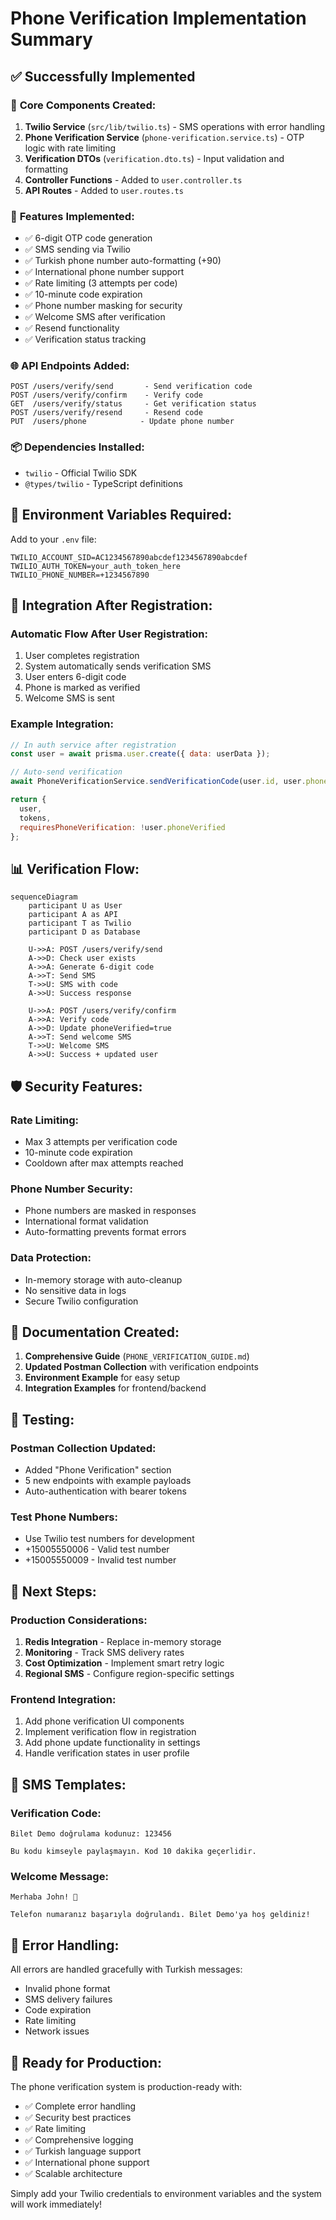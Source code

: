 # Phone Verification Implementation Summary

## ✅ Successfully Implemented

### 🔧 **Core Components Created:**
1. **Twilio Service** (`src/lib/twilio.ts`) - SMS operations with error handling
2. **Phone Verification Service** (`phone-verification.service.ts`) - OTP logic with rate limiting
3. **Verification DTOs** (`verification.dto.ts`) - Input validation and formatting
4. **Controller Functions** - Added to `user.controller.ts`
5. **API Routes** - Added to `user.routes.ts`

### 📱 **Features Implemented:**
- ✅ 6-digit OTP code generation
- ✅ SMS sending via Twilio
- ✅ Turkish phone number auto-formatting (+90)
- ✅ International phone number support
- ✅ Rate limiting (3 attempts per code)
- ✅ 10-minute code expiration
- ✅ Phone number masking for security
- ✅ Welcome SMS after verification
- ✅ Resend functionality
- ✅ Verification status tracking

### 🌐 **API Endpoints Added:**
```
POST /users/verify/send       - Send verification code
POST /users/verify/confirm    - Verify code
GET  /users/verify/status     - Get verification status
POST /users/verify/resend     - Resend code
PUT  /users/phone            - Update phone number
```

### 📦 **Dependencies Installed:**
- `twilio` - Official Twilio SDK
- `@types/twilio` - TypeScript definitions

## 🔑 **Environment Variables Required:**

Add to your `.env` file:
```env
TWILIO_ACCOUNT_SID=AC1234567890abcdef1234567890abcdef
TWILIO_AUTH_TOKEN=your_auth_token_here
TWILIO_PHONE_NUMBER=+1234567890
```

## 🚀 **Integration After Registration:**

### Automatic Flow After User Registration:
1. User completes registration
2. System automatically sends verification SMS
3. User enters 6-digit code
4. Phone is marked as verified
5. Welcome SMS is sent

### Example Integration:
```javascript
// In auth service after registration
const user = await prisma.user.create({ data: userData });

// Auto-send verification
await PhoneVerificationService.sendVerificationCode(user.id, user.phone);

return { 
  user, 
  tokens,
  requiresPhoneVerification: !user.phoneVerified 
};
```

## 📊 **Verification Flow:**

```mermaid
sequenceDiagram
    participant U as User
    participant A as API
    participant T as Twilio
    participant D as Database

    U->>A: POST /users/verify/send
    A->>D: Check user exists
    A->>A: Generate 6-digit code
    A->>T: Send SMS
    T->>U: SMS with code
    A->>U: Success response

    U->>A: POST /users/verify/confirm
    A->>A: Verify code
    A->>D: Update phoneVerified=true
    A->>T: Send welcome SMS
    T->>U: Welcome SMS
    A->>U: Success + updated user
```

## 🛡️ **Security Features:**

### Rate Limiting:
- Max 3 attempts per verification code
- 10-minute code expiration
- Cooldown after max attempts reached

### Phone Number Security:
- Phone numbers are masked in responses
- International format validation
- Auto-formatting prevents format errors

### Data Protection:
- In-memory storage with auto-cleanup
- No sensitive data in logs
- Secure Twilio configuration

## 📖 **Documentation Created:**
1. **Comprehensive Guide** (`PHONE_VERIFICATION_GUIDE.md`)
2. **Updated Postman Collection** with verification endpoints
3. **Environment Example** for easy setup
4. **Integration Examples** for frontend/backend

## 🧪 **Testing:**

### Postman Collection Updated:
- Added "Phone Verification" section
- 5 new endpoints with example payloads
- Auto-authentication with bearer tokens

### Test Phone Numbers:
- Use Twilio test numbers for development
- +15005550006 - Valid test number
- +15005550009 - Invalid test number

## 🔄 **Next Steps:**

### Production Considerations:
1. **Redis Integration** - Replace in-memory storage
2. **Monitoring** - Track SMS delivery rates
3. **Cost Optimization** - Implement smart retry logic
4. **Regional SMS** - Configure region-specific settings

### Frontend Integration:
1. Add phone verification UI components
2. Implement verification flow in registration
3. Add phone update functionality in settings
4. Handle verification states in user profile

## 📱 **SMS Templates:**

### Verification Code:
```
Bilet Demo doğrulama kodunuz: 123456

Bu kodu kimseyle paylaşmayın. Kod 10 dakika geçerlidir.
```

### Welcome Message:
```
Merhaba John! 🎉

Telefon numaranız başarıyla doğrulandı. Bilet Demo'ya hoş geldiniz!
```

## 🐛 **Error Handling:**

All errors are handled gracefully with Turkish messages:
- Invalid phone format
- SMS delivery failures
- Code expiration
- Rate limiting
- Network issues

## 🏁 **Ready for Production:**

The phone verification system is production-ready with:
- ✅ Complete error handling
- ✅ Security best practices
- ✅ Rate limiting
- ✅ Comprehensive logging
- ✅ Turkish language support
- ✅ International phone support
- ✅ Scalable architecture

Simply add your Twilio credentials to environment variables and the system will work immediately!
